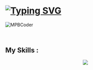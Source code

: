 # [![Typing SVG](https://readme-typing-svg.demolab.com?font=Fira+Code&pause=1000&vCenter=true&width=435&lines=Hi+%F0%9F%91%8B%2C+I'm+MPBCODER+;I'm+a+Rookie+Front-end+Developer+)](https://git.io/typing-svg)
 <p> <img src="https://komarev.com/ghpvc/?username=MPBCoder&label=Profile%20views&color=0e75b6&style=flat" alt="MPBCoder" /> </p><br>

## My Skills :

<p align="center">
  <a href="https://skillicons.dev">
    <img src="https://skillicons.dev/icons?i=html,css,git,github,vscode,wordpress,stackoverflow,discord" />
  </a>
</p>

<!---
MPBCoder/MPBCoder is a ✨ special ✨ repository because its `README.md` (this file) appears on your GitHub profile.
You can click the Preview link to take a look at your changes.
--->
